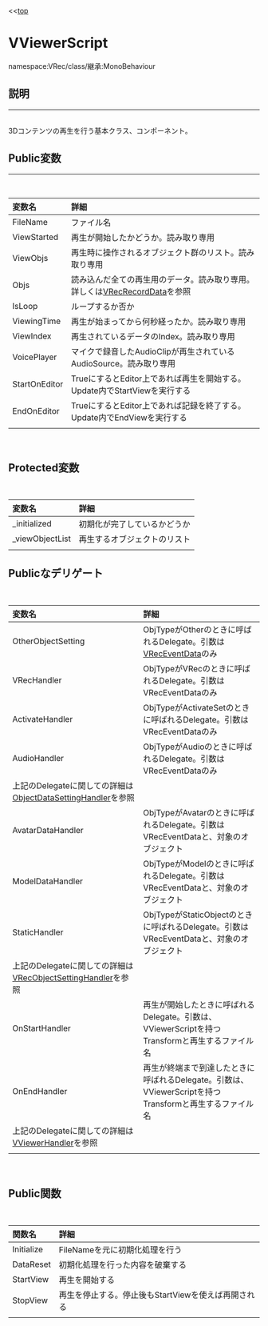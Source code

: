 ﻿<<[top](VRec_ja.md)
# VViewerScript
namespace:VRec/class/継承:MonoBehaviour

## **説明**
---
<br>
3Dコンテンツの再生を行う基本クラス、コンポーネント。
<br>

## **Public変数**
---
<br>

|変数名|詳細|
|:-----------|:------------|
|FileName|ファイル名|
|ViewStarted|再生が開始したかどうか。読み取り専用|
|ViewObjs|再生時に操作されるオブジェクト群のリスト。読み取り専用|
|Objs|読み込んだ全ての再生用のデータ。読み取り専用。詳しくは[VRecRecordData](VRecRecordData_ja.md)を参照|
|IsLoop|ループするか否か|
|ViewingTime|再生が始まってから何秒経ったか。読み取り専用|
|ViewIndex|再生されているデータのIndex。読み取り専用|
|VoicePlayer|マイクで録音したAudioClipが再生されているAudioSource。読み取り専用|
|StartOnEditor|TrueにするとEditor上であれば再生を開始する。Update内でStartViewを実行する|
|EndOnEditor|TrueにするとEditor上であれば記録を終了する。Update内でEndViewを実行する|
|||
<br>

## **Protected変数**
<br>

|変数名|詳細|
|:-----------|:------------|
|_initialized|初期化が完了しているかどうか|
|_viewObjectList|再生するオブジェクトのリスト|
|||

## **Publicなデリゲート**
<br>

|変数名|詳細|
|:-----------|:------------|
|OtherObjectSetting|ObjTypeがOtherのときに呼ばれるDelegate。引数は[VRecEventData](VRecEventData_ja.md)のみ|
|VRecHandler|ObjTypeがVRecのときに呼ばれるDelegate。引数はVRecEventDataのみ|
|ActivateHandler|ObjTypeがActivateSetのときに呼ばれるDelegate。引数はVRecEventDataのみ|
|AudioHandler|ObjTypeがAudioのときに呼ばれるDelegate。引数はVRecEventDataのみ|
|上記のDelegateに関しての詳細は[ObjectDataSettingHandler](ObjectDataSettingHandler_ja.md)を参照||
|AvatarDataHandler|ObjTypeがAvatarのときに呼ばれるDelegate。引数はVRecEventDataと、対象のオブジェクト|
|ModelDataHandler|ObjTypeがModelのときに呼ばれるDelegate。引数はVRecEventDataと、対象のオブジェクト|
|StaticHandler|ObjTypeがStaticObjectのときに呼ばれるDelegate。引数はVRecEventDataと、対象のオブジェクト|
|上記のDelegateに関しての詳細は[VRecObjectSettingHandler](VRecObjectSettingHandler_ja.md)を参照||
|OnStartHandler|再生が開始したときに呼ばれるDelegate。引数は、VViewerScriptを持つTransformと再生するファイル名|
|OnEndHandler|再生が終端まで到達したときに呼ばれるDelegate。引数は、VViewerScriptを持つTransformと再生するファイル名|
|上記のDelegateに関しての詳細は[VViewerHandler](VViewerHandler_ja.md)を参照||
|||
<br>


## **Public関数**
<br>

|関数名|詳細|
|:-----------|:------------|
|Initialize|FileNameを元に初期化処理を行う|
|DataReset|初期化処理を行った内容を破棄する|
|StartView|再生を開始する|
|StopView|再生を停止する。停止後もStartViewを使えば再開される|
|||